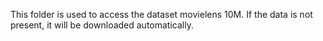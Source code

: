 This folder is used to access the dataset movielens 10M. If the data is not present, it will be downloaded automatically.